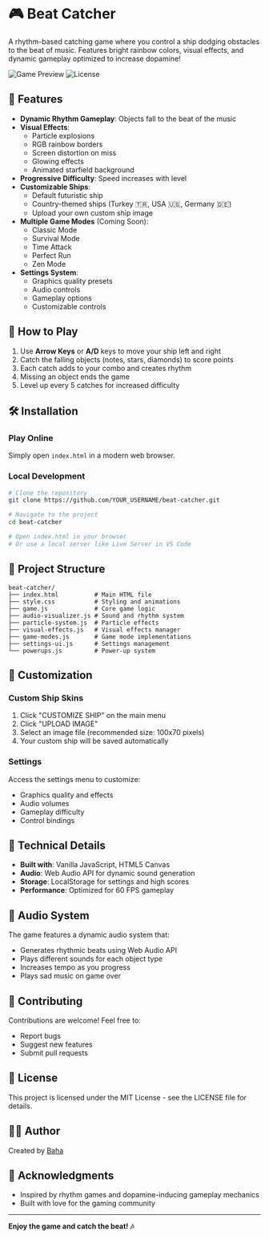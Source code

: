 # 🎮 Beat Catcher

A rhythm-based catching game where you control a ship dodging obstacles to the beat of music. Features bright rainbow colors, visual effects, and dynamic gameplay optimized to increase dopamine!

![Game Preview](https://img.shields.io/badge/status-active-success.svg)
![License](https://img.shields.io/badge/license-MIT-blue.svg)

## 🚀 Features

- **Dynamic Rhythm Gameplay**: Objects fall to the beat of the music
- **Visual Effects**: 
  - Particle explosions
  - RGB rainbow borders
  - Screen distortion on miss
  - Glowing effects
  - Animated starfield background
- **Progressive Difficulty**: Speed increases with level
- **Customizable Ships**: 
  - Default futuristic ship
  - Country-themed ships (Turkey 🇹🇷, USA 🇺🇸, Germany 🇩🇪)
  - Upload your own custom ship image
- **Multiple Game Modes** (Coming Soon):
  - Classic Mode
  - Survival Mode
  - Time Attack
  - Perfect Run
  - Zen Mode
- **Settings System**:
  - Graphics quality presets
  - Audio controls
  - Gameplay options
  - Customizable controls

## 🎯 How to Play

1. Use **Arrow Keys** or **A/D** keys to move your ship left and right
2. Catch the falling objects (notes, stars, diamonds) to score points
3. Each catch adds to your combo and creates rhythm
4. Missing an object ends the game
5. Level up every 5 catches for increased difficulty

## 🛠️ Installation

### Play Online
Simply open `index.html` in a modern web browser.

### Local Development
```bash
# Clone the repository
git clone https://github.com/YOUR_USERNAME/beat-catcher.git

# Navigate to the project
cd beat-catcher

# Open index.html in your browser
# Or use a local server like Live Server in VS Code
```

## 📁 Project Structure

```
beat-catcher/
├── index.html          # Main HTML file
├── style.css           # Styling and animations
├── game.js             # Core game logic
├── audio-visualizer.js # Sound and rhythm system
├── particle-system.js  # Particle effects
├── visual-effects.js   # Visual effects manager
├── game-modes.js       # Game mode implementations
├── settings-ui.js      # Settings management
└── powerups.js         # Power-up system
```

## 🎨 Customization

### Custom Ship Skins
1. Click "CUSTOMIZE SHIP" on the main menu
2. Click "UPLOAD IMAGE" 
3. Select an image file (recommended size: 100x70 pixels)
4. Your custom ship will be saved automatically

### Settings
Access the settings menu to customize:
- Graphics quality and effects
- Audio volumes
- Gameplay difficulty
- Control bindings

## 🔧 Technical Details

- **Built with**: Vanilla JavaScript, HTML5 Canvas
- **Audio**: Web Audio API for dynamic sound generation
- **Storage**: LocalStorage for settings and high scores
- **Performance**: Optimized for 60 FPS gameplay

## 🎵 Audio System

The game features a dynamic audio system that:
- Generates rhythmic beats using Web Audio API
- Plays different sounds for each object type
- Increases tempo as you progress
- Plays sad music on game over

## 🤝 Contributing

Contributions are welcome! Feel free to:
- Report bugs
- Suggest new features
- Submit pull requests

## 📝 License

This project is licensed under the MIT License - see the LICENSE file for details.

## 👨‍💻 Author

Created by [Baha](https://github.com/BahaWare)

## 🙏 Acknowledgments

- Inspired by rhythm games and dopamine-inducing gameplay mechanics
- Built with love for the gaming community

---

**Enjoy the game and catch the beat! 🎶**
